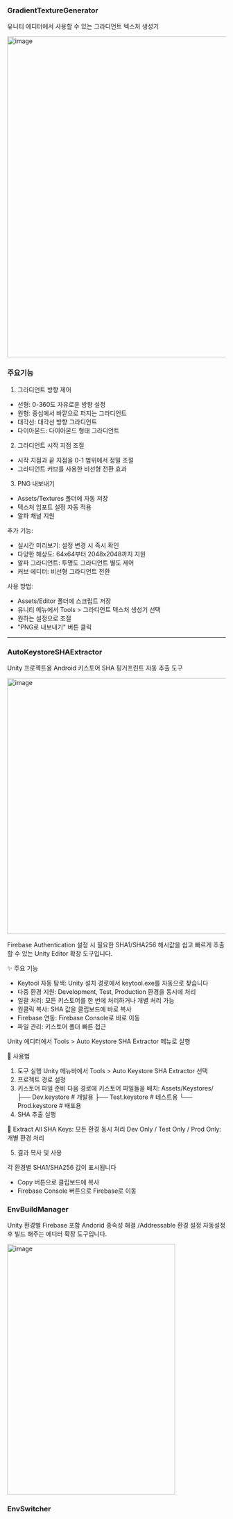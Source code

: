 ### GradientTextureGenerator
유니티 에디터에서 사용할 수 있는 그라디언트 텍스처 생성기

<img width="527" height="738" alt="image" src="https://github.com/user-attachments/assets/0aaa4c69-ec0e-44af-829a-21cefd8b128e" />


### 주요기능
1. 그라디언트 방향 제어
- 선형: 0-360도 자유로운 방향 설정
- 원형: 중심에서 바깥으로 퍼지는 그라디언트
- 대각선: 대각선 방향 그라디언트
- 다이아몬드: 다이아몬드 형태 그라디언트

2. 그라디언트 시작 지점 조절
- 시작 지점과 끝 지점을 0-1 범위에서 정밀 조절
- 그라디언트 커브를 사용한 비선형 전환 효과

3. PNG 내보내기
- Assets/Textures 폴더에 자동 저장
- 텍스처 임포트 설정 자동 적용
- 알파 채널 지원

추가 기능:
- 실시간 미리보기: 설정 변경 시 즉시 확인
- 다양한 해상도: 64x64부터 2048x2048까지 지원
- 알파 그라디언트: 투명도 그라디언트 별도 제어
- 커브 에디터: 비선형 그라디언트 전환

사용 방법:
- Assets/Editor 폴더에 스크립트 저장
- 유니티 메뉴에서 Tools > 그라디언트 텍스처 생성기 선택
- 원하는 설정으로 조절
- "PNG로 내보내기" 버튼 클릭

------

### AutoKeystoreSHAExtractor
Unity 프로젝트용 Android 키스토어 SHA 핑거프린트 자동 추출 도구

<img width="661" height="589" alt="image" src="https://github.com/user-attachments/assets/5cff8aed-7886-464b-84fe-a90f6fc249c7" />


Firebase Authentication 설정 시 필요한 SHA1/SHA256 해시값을 쉽고 빠르게 추출할 수 있는 Unity Editor 확장 도구입니다.

✨ 주요 기능
- Keytool 자동 탐색: Unity 설치 경로에서 keytool.exe를 자동으로 찾습니다
- 다중 환경 지원: Development, Test, Production 환경을 동시에 처리
- 일괄 처리: 모든 키스토어를 한 번에 처리하거나 개별 처리 가능
- 원클릭 복사: SHA 값을 클립보드에 바로 복사
- Firebase 연동: Firebase Console로 바로 이동
- 파일 관리: 키스토어 폴더 빠른 접근

Unity 에디터에서 Tools > Auto Keystore SHA Extractor 메뉴로 실행

🚀 사용법
1. 도구 실행
Unity 메뉴바에서 Tools > Auto Keystore SHA Extractor 선택
2. 프로젝트 경로 설정
3. 키스토어 파일 준비
다음 경로에 키스토어 파일들을 배치:
Assets/Keystores/
├── Dev.keystore      # 개발용
├── Test.keystore     # 테스트용
└── Prod.keystore     # 배포용
4. SHA 추출 실행

🚀 Extract All SHA Keys: 모든 환경 동시 처리
Dev Only / Test Only / Prod Only: 개별 환경 처리

5. 결과 복사 및 사용

각 환경별 SHA1/SHA256 값이 표시됩니다
- Copy 버튼으로 클립보드에 복사
- Firebase Console 버튼으로 Firebase로 이동

### EnvBuildManager
Unity 환경별 Firebase 포함 Andorid 종속성 해결 /Addressable 환경 설정 자동설정 후 빌드 해주는 에디터 확장 도구입니다. 

<img width="387" height="576" alt="image" src="https://github.com/user-attachments/assets/46bba639-e946-457d-b18f-82f51e47b26e" />



### EnvSwitcher

